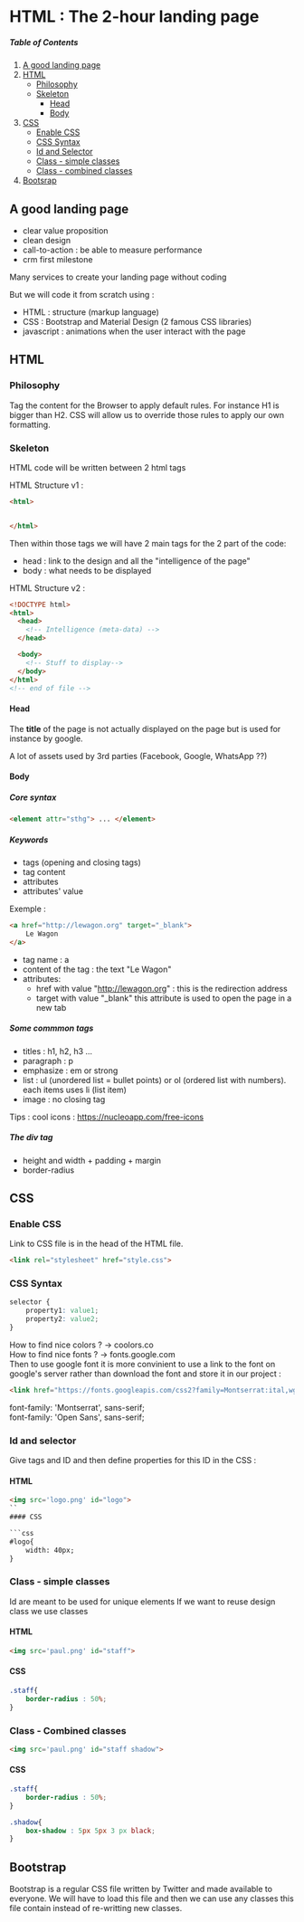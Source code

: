 
# HTML : The 2-hour landing page

##### Table of Contents
1. [A good landing page](#a-good-landing-page)
2. [HTML](#html)
    - [Philosophy](#philosophy)
    - [Skeleton](#skeleton)
        - [Head](#head)
        - [Body](#body)
3. [CSS](#css)
    - [Enable CSS](#enable-css)
    - [CSS Syntax](#css-syntax)
    - [Id and Selector](#id-and-selector)
    - [Class - simple classes](#class---simple-classes)
    - [Class - combined classes](#class---combined-classes)
4. [Bootsrap](#bootstrap)

## A good landing page

- clear value proposition
- clean design
- call-to-action : be able to measure performance
- crm first milestone

Many services to create your landing page without coding

But we will code it from scratch using :
- HTML : structure (markup language)
- CSS : Bootstrap and Material Design (2 famous CSS libraries)
- javascript : animations when the user interact with the page


## HTML

### Philosophy
Tag the content for the Browser to apply default rules. For instance H1 is bigger than H2. CSS will allow us to override those rules to apply our own formatting.

### Skeleton

HTML code will be written between 2 html tags

HTML Structure v1 :

```html
<html>


</html>
```

Then within those tags we will have 2 main tags for the 2 part of the code:
- head : link to the design and all the "intelligence of the page"
- body : what needs to be displayed

HTML Structure v2 :
```html
<!DOCTYPE html>
<html>
  <head>
    <!-- Intelligence (meta-data) -->
  </head>

  <body>
    <!-- Stuff to display-->
  </body>
</html>
<!-- end of file -->
```

#### Head

The **title** of the page is not actually displayed on the page but is used for instance by google.

A lot of assets used by 3rd parties (Facebook, Google, WhatsApp ??)

#### Body

##### Core syntax

```html
<element attr="sthg"> ... </element>
```

##### Keywords
- tags (opening and closing tags)
- tag content
- attributes
- attributes' value

Exemple :
```html
<a href="http://lewagon.org" target="_blank">
    Le Wagon
</a>
```
- tag name : a
- content of the tag : the text "Le Wagon"
- attributes:
    - href with value "http://lewagon.org" : this is the redirection address
    - target with value "_blank" this attribute is used to open the page in a new tab

##### Some commmon tags

- titles : h1, h2, h3 ...
- paragraph : p
- emphasize : em or strong
- list : ul (unordered list = bullet points) or ol (ordered list with numbers). each items uses li (list item)
- image : no closing tag

Tips : cool icons : https://nucleoapp.com/free-icons

##### The div tag

- height and width + padding + margin
- border-radius

## CSS

### Enable CSS

Link to CSS file is in the head of the HTML file.

```html
<link rel="stylesheet" href="style.css">
```

### CSS Syntax

```css
selector {
    property1: value1;
    property2: value2;
}
```

How to find nice colors ? -> coolors.co </br>
How to find nice fonts  ? -> fonts.google.com </br>
Then to use google font it is more convinient to use a link to the font on google's server rather than download the font and store it in our project :
```html
<link href="https://fonts.googleapis.com/css2?family=Montserrat:ital,wght@1,600&family=Open+Sans:wght@300;400&display=swap" rel="stylesheet">
```
font-family: 'Montserrat', sans-serif; </br>
font-family: 'Open Sans', sans-serif; </br>


### Id and selector

Give tags and ID and then define properties for this ID in the CSS :

#### HTML
```html
<img src='logo.png' id="logo">
``
#### CSS

```css
#logo{
    width: 40px;
}
```

### Class - simple classes

Id are meant to be used for unique elements
If we want to reuse design class we use classes

#### HTML

```html
<img src='paul.png' id="staff">
```

#### CSS

```css
.staff{
    border-radius : 50%;
}
```

### Class - Combined classes

```html
<img src='paul.png' id="staff shadow">
```

#### CSS

```css
.staff{
    border-radius : 50%;
}

.shadow{
    box-shadow : 5px 5px 3 px black;
}
```

## Bootstrap

Bootstrap is a regular CSS file written by Twitter and made available to everyone.
We will have to load this file and then we can use any classes this file contain instead of re-writting new classes.












